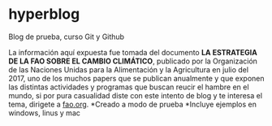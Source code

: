 # hyperblog
Blog de prueba, curso Git y Github

La información aquí expuesta fue tomada del documento **LA ESTRATEGIA DE LA FAO SOBRE EL CAMBIO  CLIMÁTICO**, publicado por la Organización de las Naciones Unidas para la Alimentación y la Agricultura en julio del 2017, uno de los muchos papers que se publican anualmente y que exponen las distintas actividades y programas que buscan reucir el hambre en el mundo, si por pura casualidad diste con este intento de blog y te interesa el tema, dirigete a [fao.org](http://https://www.fao.org/home/es "fao.org").
*Creado a modo de prueba
*Incluye ejemplos en windows, linus y mac